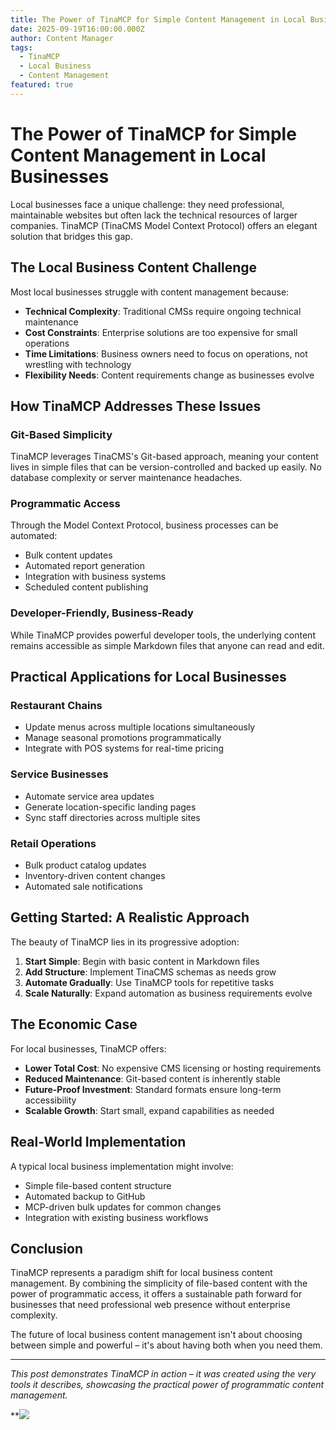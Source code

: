 ```yaml
---
title: The Power of TinaMCP for Simple Content Management in Local Businesses
date: 2025-09-19T16:00:00.000Z
author: Content Manager
tags:
  - TinaMCP
  - Local Business
  - Content Management
featured: true
---
```


# The Power of TinaMCP for Simple Content Management in Local Businesses

Local businesses face a unique challenge: they need professional, maintainable websites but often lack the technical resources of larger companies. TinaMCP (TinaCMS Model Context Protocol) offers an elegant solution that bridges this gap.

## The Local Business Content Challenge

Most local businesses struggle with content management because:

* **Technical Complexity**: Traditional CMSs require ongoing technical maintenance
* **Cost Constraints**: Enterprise solutions are too expensive for small operations
* **Time Limitations**: Business owners need to focus on operations, not wrestling with technology
* **Flexibility Needs**: Content requirements change as businesses evolve

## How TinaMCP Addresses These Issues

### Git-Based Simplicity

TinaMCP leverages TinaCMS's Git-based approach, meaning your content lives in simple files that can be version-controlled and backed up easily. No database complexity or server maintenance headaches.

### Programmatic Access

Through the Model Context Protocol, business processes can be automated:

* Bulk content updates
* Automated report generation
* Integration with business systems
* Scheduled content publishing

### Developer-Friendly, Business-Ready

While TinaMCP provides powerful developer tools, the underlying content remains accessible as simple Markdown files that anyone can read and edit.

## Practical Applications for Local Businesses

### Restaurant Chains

* Update menus across multiple locations simultaneously
* Manage seasonal promotions programmatically
* Integrate with POS systems for real-time pricing

### Service Businesses

* Automate service area updates
* Generate location-specific landing pages
* Sync staff directories across multiple sites

### Retail Operations

* Bulk product catalog updates
* Inventory-driven content changes
* Automated sale notifications

## Getting Started: A Realistic Approach

The beauty of TinaMCP lies in its progressive adoption:

1. **Start Simple**: Begin with basic content in Markdown files
2. **Add Structure**: Implement TinaCMS schemas as needs grow
3. **Automate Gradually**: Use TinaMCP tools for repetitive tasks
4. **Scale Naturally**: Expand automation as business requirements evolve

## The Economic Case

For local businesses, TinaMCP offers:

* **Lower Total Cost**: No expensive CMS licensing or hosting requirements
* **Reduced Maintenance**: Git-based content is inherently stable
* **Future-Proof Investment**: Standard formats ensure long-term accessibility
* **Scalable Growth**: Start small, expand capabilities as needed

## Real-World Implementation

A typical local business implementation might involve:

* Simple file-based content structure
* Automated backup to GitHub
* MCP-driven bulk updates for common changes
* Integration with existing business workflows

## Conclusion

TinaMCP represents a paradigm shift for local business content management. By combining the simplicity of file-based content with the power of programmatic access, it offers a sustainable path forward for businesses that need professional web presence without enterprise complexity.

The future of local business content management isn't about choosing between simple and powerful – it's about having both when you need them.

***

*This post demonstrates TinaMCP in action – it was created using the very tools it describes, showcasing the practical power of programmatic content management.*

**![](/new-model-y-scaled.webp)
